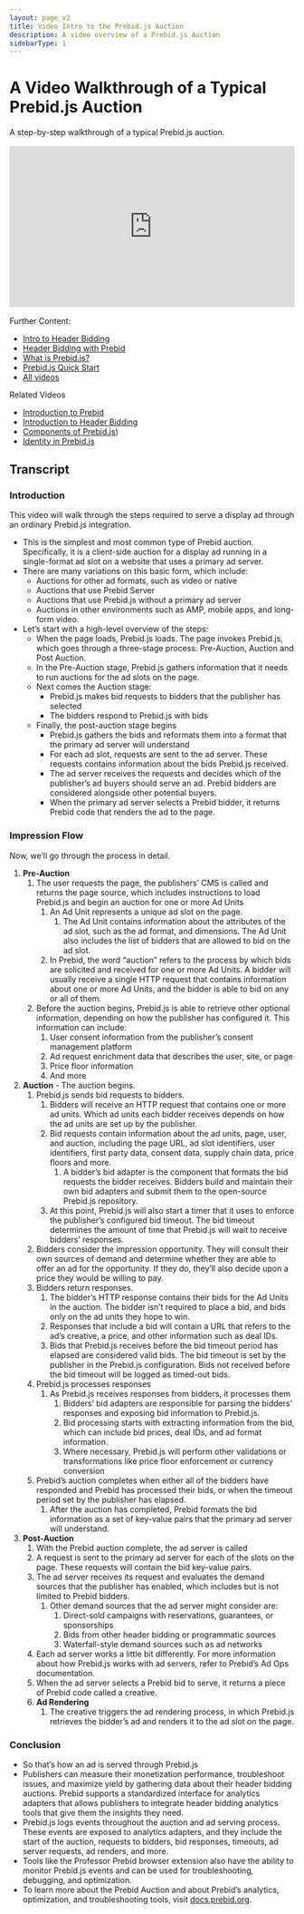 ```yaml
---
layout: page_v2
title: Video Intro to the Prebid.js Auction
description: A video overview of a Prebid.js Auction
sidebarType: 1
---
```


# A Video Walkthrough of a Typical Prebid.js Auction

A step-by-step walkthrough of a typical Prebid.js auction.

<div style="padding:56.25% 0 0 0;margin: 1rem 0;position:relative;"><iframe src="https://player.vimeo.com/video/826313239?h=0a8f24923b&amp;badge=0&amp;autopause=0&amp;player_id=0&amp;app_id=58479" frameborder="0" allow="autoplay; fullscreen; picture-in-picture" allowfullscreen style="position:absolute;top:0;left:0;width:100%;height:100%;" title="Prebid.js Impression Flow"></iframe></div><script src="https://player.vimeo.com/api/player.js"></script>

Further Content:

- [Intro to Header Bidding](/overview/intro-to-header-bidding.html)
- [Header Bidding with Prebid](/overview/intro.html#header-bidding-with-prebid)
- [What is Prebid.js?](/prebid/prebidjs.html)
- [Prebid.js Quick Start](/dev-docs/getting-started.html)
- [All videos](/overview/all-videos.html)

Related Videos

- [Introduction to Prebid](/overview/intro-video.html)
- [Introduction to Header Bidding](/overview/intro-to-header-bidding-video.html)
- [Components of Prebid.js](/prebid/prebid-components-video.html))
- [Identity in Prebid.js](/identity/prebid-identity-video.html)

## Transcript

### Introduction

This video will walk through the steps required to serve a display ad through an ordinary Prebid.js integration.

- This is the simplest and most common type of Prebid auction. Specifically, it is a client-side auction for a display ad running in a single-format ad slot on a website that uses a primary ad server.
- There are many variations on this basic form, which include:
  - Auctions for other ad formats, such as video or native
  - Auctions that use Prebid Server
  - Auctions that use Prebid.js without a primary ad server
  - Auctions in other environments such as AMP, mobile apps, and long-form video.
- Let’s start with a high-level overview of the steps:
  - When the page loads, Prebid.js loads. The page invokes Prebid.js, which goes through a three-stage process: Pre-Auction, Auction and Post Auction.
  - In the Pre-Auction stage, Prebid.js gathers information that it needs to run auctions for the ad slots on the page.
  - Next comes the Auction stage:
    - Prebid.js makes bid requests to bidders that the publisher has selected
    - The bidders respond to Prebid.js with bids
  - Finally, the post-auction stage begins
    - Prebid.js gathers the bids and reformats them into a format that the primary ad server will understand
    - For each ad slot, requests are sent to the ad server. These requests contains information about the bids Prebid.js received.
    - The ad server receives the requests and decides which of the publisher’s ad buyers should serve an ad. Prebid bidders are considered alongside other potential buyers.
    - When the primary ad server selects a Prebid bidder, it returns Prebid code that renders the ad to the page.

### Impression Flow

Now, we’ll go through the process in detail.

1. **Pre-Auction**
    1. The user requests the page, the publishers’ CMS is called and returns the page source, which includes instructions to load Prebid.js and begin an auction for one or more Ad Units
        1. An Ad Unit represents a unique ad slot on the page.
            1. The Ad Unit contains information about the attributes of the ad slot, such as the ad format, and dimensions. The Ad Unit also includes the list of bidders that are allowed to bid on the ad slot.
        1. In Prebid, the word “auction” refers to the process by which bids are solicited and received for one or more Ad Units. A bidder will usually receive a single HTTP request that contains information about one or more Ad Units, and the bidder is able to bid on any or all of them.
    1. Before the auction begins, Prebid.js is able to retrieve other optional information, depending on how the publisher has configured it. This information can include:
        1. User consent information from the publisher’s consent management platform
        1. Ad request enrichment data that describes the user, site, or page
        1. Price floor information
        1. And more
1. **Auction** - The auction begins.
    1. Prebid.js sends bid requests to bidders.
        1. Bidders will receive an HTTP request that contains one or more ad units. Which ad units each bidder receives depends on how the ad units are set up by the publisher.
        1. Bid requests contain information about the ad units, page, user, and auction, including the page URL, ad slot identifiers, user identifiers, first party data, consent data, supply chain data, price floors and more.
            1. A bidder’s bid adapter is the component that formats the bid requests the bidder receives. Bidders build and maintain their own bid adapters and submit them to the open-source Prebid.js repository.
        1. At this point, Prebid.js will also start a timer that it uses to enforce the publisher’s configured bid timeout. The bid timeout determines the amount of time that Prebid.js will wait to receive bidders’ responses.
    1. Bidders consider the impression opportunity. They will consult their own sources of demand and determine whether they are able to offer an ad for the opportunity. If they do, they’ll also decide upon a price they would be willing to pay.
    1. Bidders return responses.
        1. The bidder’s HTTP response contains their bids for the Ad Units in the auction. The bidder isn’t required to place a bid, and bids only on the ad units they hope to win.
        1. Responses that include a bid will contain a URL that refers to the ad’s creative, a price, and other information such as deal IDs.
        1. Bids that Prebid.js receives before the bid timeout period has elapsed are considered valid bids. The bid timeout is set by the publisher in the Prebid.js configuration. Bids not received before the bid timeout will be logged as timed-out bids.
    1. Prebid.js processes responses
        1. As Prebid.js receives responses from bidders, it processes them
            1. Bidders’ bid adapters are responsible for parsing the bidders’ responses and exposing bid information to Prebid.js.
            1. Bid processing starts with extracting information from the bid, which can include bid prices, deal IDs, and ad format information.
            1. Where necessary, Prebid.js will perform other validations or transformations like price floor enforcement or currency conversion
    1. Prebid’s auction completes when either all of the bidders have responded and Prebid has processed their bids, or when the timeout period set by the publisher has elapsed.
        1. After the auction has completed, Prebid formats the bid information as a set of key-value pairs that the primary ad server will understand.
1. **Post-Auction**
    1. With the Prebid auction complete, the ad server is called
    1. A request is sent to the primary ad server for each of the slots on the page. These requests will contain the bid key-value pairs.
    1. The ad server receives its request and evaluates the demand sources that the publisher has enabled, which includes but is not limited to Prebid bidders.
        1. Other demand sources that the ad server might consider are:
            1. Direct-sold campaigns with reservations, guarantees, or sponsorships
            1. Bids from other header bidding or programmatic sources
            1. Waterfall-style demand sources such as ad networks
    1. Each ad server works a little bit differently. For more information about how Prebid.js works with ad servers, refer to Prebid’s Ad Ops documentation.
    1. When the ad server selects a Prebid bid to serve, it returns a piece of Prebid code called a creative.
    1. **Ad Rendering**
        1. The creative triggers the ad rendering process, in which Prebid.js retrieves the bidder’s ad and renders it to the ad slot on the page.

### Conclusion

- So that’s how an ad is served through Prebid.js
- Publishers can measure their monetization performance, troubleshoot issues, and maximize yield by gathering data about their header bidding auctions. Prebid supports a standardized interface for analytics adapters that allows publishers to integrate header bidding analytics tools that give them the insights they need.
- Prebid.js logs events throughout the auction and ad serving process. These events are exposed to analytics adapters, and they include the start of the auction, requests to bidders, bid responses, timeouts, ad server requests, ad renders, and more.
- Tools like the Professor Prebid browser extension also have the ability to monitor Prebid.js events and can be used for troubleshooting, debugging, and optimization.
- To learn more about the Prebid Auction and about Prebid’s analytics, optimization, and troubleshooting tools, visit [docs.prebid.org](docs.prebid.org).
